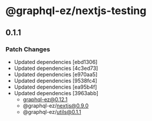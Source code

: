 # @graphql-ez/nextjs-testing

## 0.1.1

### Patch Changes

- Updated dependencies [ebd1306]
- Updated dependencies [4c3ed73]
- Updated dependencies [e970aa5]
- Updated dependencies [9538fc4]
- Updated dependencies [ea95b4f]
- Updated dependencies [3963abb]
  - graphql-ez@0.12.1
  - @graphql-ez/nextjs@0.9.0
  - @graphql-ez/utils@0.1.1

